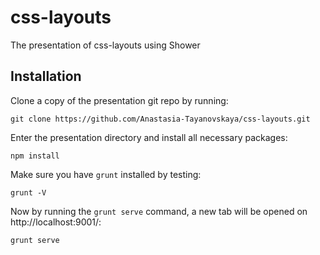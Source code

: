 # css-layouts
The presentation of css-layouts using Shower

Installation
----------------------------

Clone a copy of the presentation git repo by running:

```
git clone https://github.com/Anastasia-Tayanovskaya/css-layouts.git
```

Enter the presentation directory and install all necessary packages:
```
npm install
```

Make sure you have `grunt` installed by testing:
```
grunt -V
```

Now by running the `grunt serve` command, a new tab will be opened on http://localhost:9001/:
```
grunt serve
```